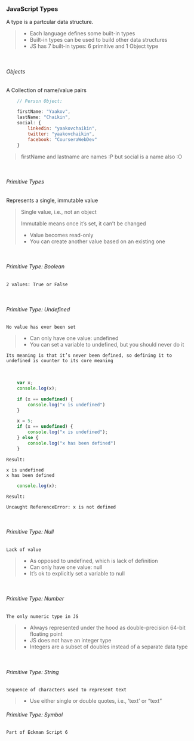 ### JavaScript Types

A type is a partcular data structure.	
  
> - Each language defines some built-in types
> - Built-in types can be used to build other data structures
> - JS has 7 built-in types: 6 primitive and 1 Object type

<br>

###### Objects

A Collection of name/value pairs

```js
    // Person Object: 

    firstName: "Yaakov",
    lastName: "Chaikin",
    social: {
        linkedin: "yaakovchaikin",
        twitter: "yaakovchaikin",
        facebook: "CourseraWebDev"
    }
```
> firstName and lastname are names :P
> but social is a name also :O

<br>

###### Primitive Types

Represents a single, immutable value

> Single value, i.e., not an object
> 
> Immutable means once it’s set, it can’t be changed
>   - Value becomes read-only
>   - You can create another value based on an existing one

<br>

###### Primitive Type: Boolean
    2 values: True or False

<br>

###### Primitive Type: Undefined
    No value has ever been set 

> - Can only have one value: undefined
> - You can set a variable to undefined,
but you should never do it

    Its meaning is that it’s never been defined, so defining it to undefined is counter to its core meaning

<br>

```js
    var x;
    console.log(x);

    if (x == undefined) {
        console.log("x is undefined")
    }

    x = 5;
    if (x == undefined) {
        console.log("x is undefined");
    } else {
        console.log("x has been defined")
    }
```
    Result:
    
    x is undefined
    x has been defined

```js
    console.log(x);
```

    Result:

    Uncaught ReferenceError: x is not defined 
    
<br>

###### Primitive Type: Null
    Lack of value
> - As opposed to undefined, which is lack of definition
> - Can only have one value: null
> - It’s ok to explicitly set a variable to null

<br>

###### Primitive Type: Number
    The only numeric type in JS
> - Always represented under the hood as
double-precision 64-bit floating point
> - JS does not have an integer type
> - Integers are a subset of doubles instead of a separate
data type

<br>

###### Primitive Type: String
    Sequence of characters used to represent text
> - Use either single or double quotes, i.e., ‘text’ or “text”

###### Primitive Type: Symbol
    Part of Eckman Script 6